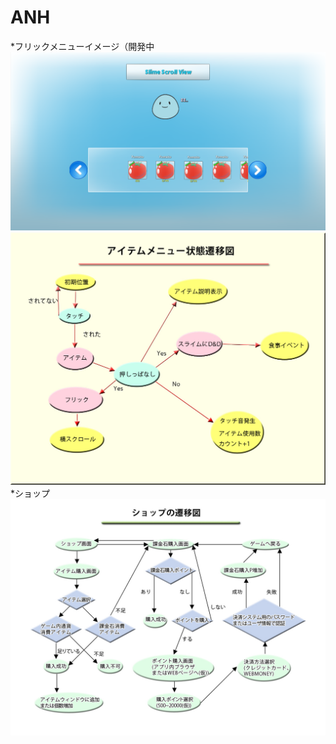 ANH
===
*フリックメニューイメージ（開発中
![image](ItemWindow.png)
![image](資料画像/アイテムウィンドウ遷移図.jpg)
<br>
*ショップ
![image](資料画像/ショップ遷移図2.jpg)
